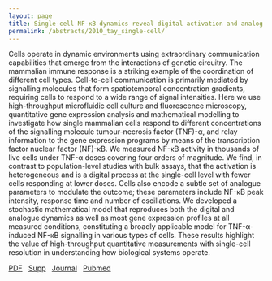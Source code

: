```yaml
---
layout: page
title: Single-cell NF-κB dynamics reveal digital activation and analog information processing
permalink: /abstracts/2010_tay_single-cell/
---
```


Cells operate in dynamic environments using extraordinary communication capabilities that emerge from the interactions of genetic circuitry. The mammalian immune response is a striking example of the coordination of different cell types. Cell-to-cell communication is primarily mediated by signalling molecules that form spatiotemporal concentration gradients, requiring cells to respond to a wide range of signal intensities. Here we use high-throughput microfluidic cell culture and fluorescence microscopy, quantitative gene expression analysis and mathematical modelling to investigate how single mammalian cells respond to different concentrations of the signalling molecule tumour-necrosis factor (TNF)-α, and relay information to the gene expression programs by means of the transcription factor nuclear factor (NF)-κB. We measured NF-κB activity in thousands of live cells under TNF-α doses covering four orders of magnitude. We find, in contrast to population-level studies with bulk assays, that the activation is heterogeneous and is a digital process at the single-cell level with fewer cells responding at lower doses. Cells also encode a subtle set of analogue parameters to modulate the outcome; these parameters include NF-κB peak intensity, response time and number of oscillations. We developed a stochastic mathematical model that reproduces both the digital and analogue dynamics as well as most gene expression profiles at all measured conditions, constituting a broadly applicable model for TNF-α-induced NF-κB signalling in various types of cells. These results highlight the value of high-throughput quantitative measurements with single-cell resolution in understanding how biological systems operate.

[PDF](../../pdfs/2010_tay_single-cell.pdf)&nbsp;&nbsp;
[Supp](../../supps/2009_tay_single-cell_supp.zip)&nbsp;&nbsp;
[Journal](http://dx.doi.org/10.1038/nature09145)&nbsp;&nbsp;
[Pubmed](http://www.ncbi.nlm.nih.gov/pubmed/20581820)&nbsp;&nbsp;